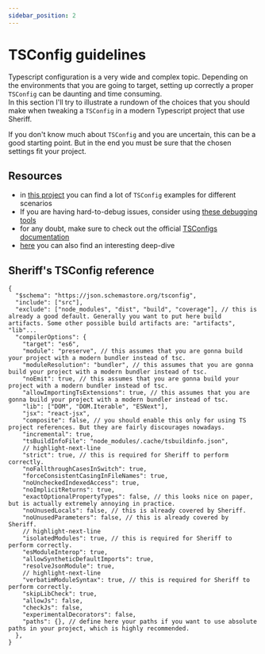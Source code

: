 ```yaml
---
sidebar_position: 2
---
```


# TSConfig guidelines

Typescript configuration is a very wide and complex topic. Depending on the environments that you are going to target, setting up correctly a proper `TSConfig` can be daunting and time consuming.<br />
In this section I'll try to illustrate a rundown of the choices that you should make when tweaking a `TSConfig` in a modern Typescript project that use Sheriff.

If you don't know much about `TSConfig` and you are uncertain, this can be a good starting point. But in the end you must be sure that the chosen settings fit your project.

## Resources

- in [this project](https://github.com/tsconfig/bases/tree/main) you can find a lot of `TSConfig` examples for different scenarios
- If you are having hard-to-debug issues, consider using [these debugging tools](https://www.typescriptlang.org/tsconfig#Compiler_Diagnostics_6251)
- for any doubt, make sure to check out the official [TSConfigs documentation](https://www.typescriptlang.org/tsconfig)
- [here](https://www.totaltypescript.com/tsconfig-cheat-sheet) you can also find an interesting deep-dive

## Sheriff's TSConfig reference

```JSONC title="tsconfig.json"
{
  "$schema": "https://json.schemastore.org/tsconfig",
  "include": ["src"],
  "exclude": ["node_modules", "dist", "build", "coverage"], // this is already a good default. Generally you want to put here build artifacts. Some other possible build artifacts are: "artifacts", "lib"...
  "compilerOptions": {
    "target": "es6",
    "module": "preserve", // this assumes that you are gonna build your project with a modern bundler instead of tsc.
    "moduleResolution": "bundler", // this assumes that you are gonna build your project with a modern bundler instead of tsc.
    "noEmit": true, // this assumes that you are gonna build your project with a modern bundler instead of tsc.
    "allowImportingTsExtensions": true, // this assumes that you are gonna build your project with a modern bundler instead of tsc.
    "lib": ["DOM", "DOM.Iterable", "ESNext"],
    "jsx": "react-jsx",
    "composite": false, // you should enable this only for using TS project references. But they are fairly discourages nowadays.
    "incremental": true,
    "tsBuildInfoFile": "node_modules/.cache/tsbuildinfo.json",
    // highlight-next-line
    "strict": true, // this is required for Sheriff to perform correctly.
    "noFallthroughCasesInSwitch": true,
    "forceConsistentCasingInFileNames": true,
    "noUncheckedIndexedAccess": true,
    "noImplicitReturns": true,
    "exactOptionalPropertyTypes": false, // this looks nice on paper, but is actually extremely annoying in practice.
    "noUnusedLocals": false, // this is already covered by Sheriff.
    "noUnusedParameters": false, // this is already covered by Sheriff.
    // highlight-next-line
    "isolatedModules": true, // this is required for Sheriff to perform correctly.
    "esModuleInterop": true,
    "allowSyntheticDefaultImports": true,
    "resolveJsonModule": true,
    // highlight-next-line
    "verbatimModuleSyntax": true, // this is required for Sheriff to perform correctly.
    "skipLibCheck": true,
    "allowJs": false,
    "checkJs": false,
    "experimentalDecorators": false,
    "paths": {}, // define here your paths if you want to use absolute paths in your project, which is highly recommended.
  },
}
```
